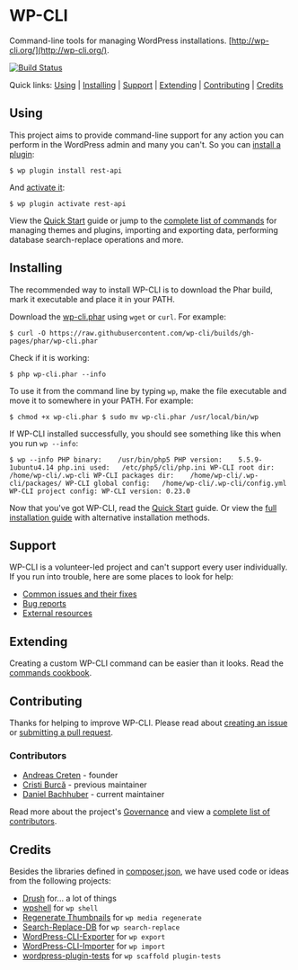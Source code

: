 # WP-CLI

Command-line tools for managing WordPress installations. [http://wp-cli.org/](http://wp-cli.org/).

[![Build Status](https://travis-ci.org/wp-cli/wp-cli.png?branch=master)](https://travis-ci.org/wp-cli/wp-cli)

Quick links: [Using](#using) | [Installing](#installing) | [Support](#support) | [Extending](#extending) | [Contributing](#contributing) | [Credits](#credits)

## Using

This project aims to provide command-line support for any action you can perform in the WordPress admin and many you can't. So you can [install a plugin](http://wp-cli.org/commands/plugin/install/):

`
$ wp plugin install rest-api
`

And [activate it](http://wp-cli.org/commands/plugin/activate/):

`
$ wp plugin activate rest-api
`

View the [Quick Start](http://wp-cli.org/docs/quick-start/) guide or jump to the [complete list of commands](http://wp-cli.org/commands/) for managing themes and plugins, importing and exporting data, performing database search-replace operations and more.

## Installing

The recommended way to install WP-CLI is to download the Phar build, mark it executable and place it in your PATH.

Download the [wp-cli.phar](https://raw.github.com/wp-cli/builds/gh-pages/phar/wp-cli.phar) using `wget` or `curl`. For example:

`$ curl -O https://raw.githubusercontent.com/wp-cli/builds/gh-pages/phar/wp-cli.phar`

Check if it is working:

`$ php wp-cli.phar --info`

To use it from the command line by typing `wp`, make the file executable and move it to somewhere in your PATH. For example:

`
$ chmod +x wp-cli.phar
$ sudo mv wp-cli.phar /usr/local/bin/wp
`

If WP-CLI installed successfully, you should see something like this when you run `wp --info`:

`
$ wp --info
PHP binary:    /usr/bin/php5
PHP version:    5.5.9-1ubuntu4.14
php.ini used:   /etc/php5/cli/php.ini
WP-CLI root dir:        /home/wp-cli/.wp-cli
WP-CLI packages dir:    /home/wp-cli/.wp-cli/packages/
WP-CLI global config:   /home/wp-cli/.wp-cli/config.yml
WP-CLI project config:
WP-CLI version: 0.23.0
`

Now that you've got WP-CLI, read the [Quick Start](http://wp-cli.org/docs/quick-start/) guide. Or view the [full installation guide](http://wp-cli.org/docs/installing/) with alternative installation methods.

## Support

WP-CLI is a volunteer-led project and can't support every user individually. If you run into trouble, here are some places to look for help:

- [Common issues and their fixes](http://wp-cli.org/docs/common-issues/)
- [Bug reports](http://wp-cli.org/docs/bug-reports/)
- [External resources](http://wp-cli.org/docs/external-resources/)

## Extending

Creating a custom WP-CLI command can be easier than it looks. Read the [commands cookbook](http://wp-cli.org/docs/commands-cookbook/).

## Contributing

Thanks for helping to improve WP-CLI. Please read about [creating an issue](http://wp-cli.org/docs/bug-reports/) or [submitting a pull request](http://wp-cli.org/docs/pull-requests/).

### Contributors
* [Andreas Creten](https://github.com/andreascreten) - founder
* [Cristi Burcă](https://github.com/scribu) - previous maintainer
* [Daniel Bachhuber](https://github.com/danielbachhuber/) - current maintainer

Read more about the project's [Governance](http://wp-cli.org/docs/governance/) and view a [complete list of contributors](https://github.com/wp-cli/wp-cli/contributors).

## Credits

Besides the libraries defined in [composer.json](composer.json), we have used code or ideas from the following projects:

* [Drush](http://drush.ws/) for... a lot of things
* [wpshell](http://code.trac.wordpress.org/browser/wpshell) for `wp shell`
* [Regenerate Thumbnails](http://wordpress.org/plugins/regenerate-thumbnails/) for `wp media regenerate`
* [Search-Replace-DB](https://github.com/interconnectit/Search-Replace-DB) for `wp search-replace`
* [WordPress-CLI-Exporter](https://github.com/Automattic/WordPress-CLI-Exporter) for `wp export`
* [WordPress-CLI-Importer](https://github.com/Automattic/WordPress-CLI-Importer) for `wp import`
* [wordpress-plugin-tests](https://github.com/benbalter/wordpress-plugin-tests/) for `wp scaffold plugin-tests`
